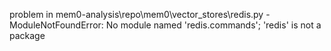 problem in mem0-analysis\repo\mem0\vector_stores\redis.py - ModuleNotFoundError: No module named 'redis.commands'; 'redis' is not a package
